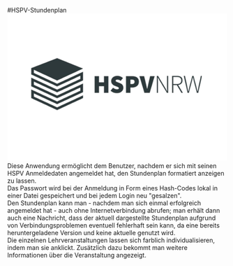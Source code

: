 #HSPV-Stundenplan
![Logo der HSPV](https://github.com/GemueseHasser/HSPV-Stundenplan/blob/master/src/main/resources/hspv.png)\
Diese Anwendung ermöglicht dem Benutzer, nachdem er sich mit seinen HSPV Anmeldedaten angemeldet hat, den Stundenplan formatiert anzeigen zu lassen.\
Das Passwort wird bei der Anmeldung in Form eines Hash-Codes lokal in einer Datei gespeichert und bei jedem Login neu "gesalzen".\
Den Stundenplan kann man - nachdem man sich einmal erfolgreich angemeldet hat - auch ohne Internetverbindung abrufen;
man erhält dann auch eine Nachricht, dass der aktuell dargestellte Stundenplan aufgrund von Verbindungsproblemen eventuell fehlerhaft sein kann, da eine bereits heruntergeladene Version und keine aktuelle genutzt wird.\
Die einzelnen Lehrveranstaltungen lassen sich farblich individualisieren, indem man sie anklickt.
Zusätzlich dazu bekommt man weitere Informationen über die Veranstaltung angezeigt.
